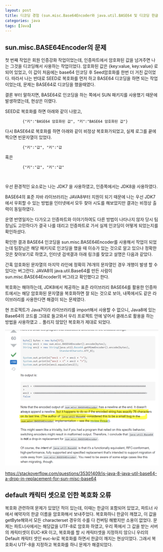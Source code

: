 ```yaml
---
layout: post
title: 디코딩 경험 (sun.misc.Base64Encoder와 java.util.BASE64 및 디코딩 한글깨짐)
categories: java
tags: [Java]
---
```



## sun.misc.BASE64Encoder의 문제

첫 번째 작업은 회원 인증강화 작업이었는데, 인증파트에서 암호화된 값을 넘겨주면 나는 그것을 디코딩해서 사용하는 작업이었다. 암호화된 값은 {key:value, key:value} 로 되어 있었고, 이 값이 처음에는 base64 인코딩 후 Seed암호화를 한번 더 거친 값이었다. 따라서 나는 반대로 SEED로 복호화를 먼저 하고 BASE64 디코딩을 하면 되는 작업이었는데, 문제는 BASE64로 디코딩을 했을때였다. 

결론 부터 말하지면, BASE64로 인코딩을 하는 쪽에서 SUN 패키지를 사용했기 때문에 발생하였는데, 현상은 이랬다. 


SEED로 복호화를 하면 아래와 같이 나왔고, 

            {"키":"BASE64 암호화된 값", "키":"BASE64 암호화된 값"} 


다시 BASE64로 복호화를 하면 아래와 같이 비정상 복호화가되었고, 실제 로그를 끝에 찍으면 빈문자열이 있었다.

            {"키":"값", "키":"값 

혹은

            {"키":"값", "키":"값"

​

우선 환경적인 요소로는 나는 JDK7 을 사용하였고, 인증쪽에서는 JDK8을 사용하였다. 

BASE64의 표준 자바 라이브러리는 JAVA8부터 지원이 되기 때문에 나는 우선 JDK7에서 우회할 수 있는 방법을 인터넷에서 모두 찾아 시도를 해보았지만 결과는 비정상 출력이 동일하였다. 

운영 반영일자는 다가오고 인증파트와 이야기하여도 다른 방법이 나타나지 않자 당시 팀장님도 고민하다가 결국 나를 데리고 인증파트로 가서 실제 인코딩이 어떻게 되었는지를 확인하셨다. 

확인한 결과 BASE64 인코딩을 sun.misc.BASE64Encoder를 사용해서 작업이 되었는데 팀장님은 해당 패키지로 인코딩을 했을 때 이슈가 있는 것으로 알고 있으나 정확한 것은 찾아보기로 하였고, 인터넷 검색결과 아래 링크를 찾았고 설명은 다음과 같았다. 

간혹 암호화된 문자열의 마지막 라인에 정확히 76개의 문자열인 경우 개행이 발생 할 수 있다는 버그란다. JAVA8의 java.util.Base64를 만든 사람이 sun.misc.BASE64Encoder의 버그라고 확인했다고 한다. 

복호화는 해야하는데, JDK8에서 제공하는 표준 라이브러리 BASE64를 활용한 인증파트에서는 해당 암호화된 문자열을 복호화하면 잘 되는 것으로 보아, 내쪽에서도 같은 라이브러리를 사용한다면 해결이 되는 문제였다. 

현 프로젝트가 Java7이라 라이브러리를 import해서 사용할 수 없으니, Java8에 있는 Base64의 코드를 그대로 들고와서 우리 프로젝트 안에 넣어서 클래스로 활용을 하는 방법을 사용하였고 .. 풀리지 않았던 복호화가 제대로 되었다. 

![Java_decoding](/assets/images/java/Java_decoding.png)


https://stackoverflow.com/questions/35301409/is-java-8-java-util-base64-a-drop-in-replacement-for-sun-misc-base64

## default 캐릭터 셋으로 인한 복호화 오류​

복호화 관련하여 문제가 있었던 적이 있는데, 이때는 한글이 포함되어 있었고, 파트너 사에서 예약자의 한글 이름을 암호화해서 보내주었다. 
복호화하니 한글이 깨졌고, 이 값을 getByte해와서 모든 characterset 경우의 수를 다 컨버팅 해봤지만 소용이 없었다. 
문제는 파트너사에서는​ 해당값을 UTF-8로 암호화 하였고, 우리 쪽에서 그 값을 받는 서버의 캐릭터셋이 EUC-KR 이고, 
복호화를 할 시 캐릭터셋을 지정하지 않으니 우리의 Default 캐릭터 셋인 euc-kr로 복호화를 하면서 한글이 깨지는 현상이었다.​ 
그래서 복호화시 UTF-8을 지정하고 복호화를 하니 문제가 해결되었다.

